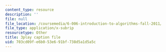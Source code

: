 ```yaml
---
content_type: resource
description: ''
file: null
file_location: /coursemedia/6-006-introduction-to-algorithms-fall-2011/703cd09fe6b053e691bf738d5a1d5a5c_eGSXsaJ-BlY.vtt
file_type: application/x-subrip
resourcetype: Other
title: 3play caption file
uid: 703cd09f-e6b0-53e6-91bf-738d5a1d5a5c
---
```

